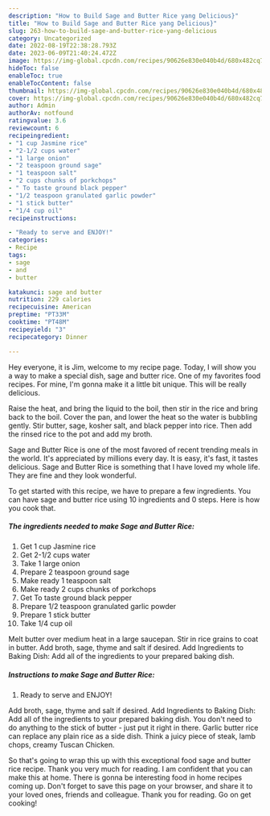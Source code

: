 ```yaml
---
description: "How to Build Sage and Butter Rice yang Delicious}"
title: "How to Build Sage and Butter Rice yang Delicious}"
slug: 263-how-to-build-sage-and-butter-rice-yang-delicious
category: Uncategorized
date: 2022-08-19T22:38:28.793Z
date: 2023-06-09T21:40:24.472Z
image: https://img-global.cpcdn.com/recipes/90626e830e040b4d/680x482cq70/sage-and-butter-rice-recipe-main-photo.jpg
hideToc: false
enableToc: true
enableTocContent: false
thumbnail: https://img-global.cpcdn.com/recipes/90626e830e040b4d/680x482cq70/sage-and-butter-rice-recipe-main-photo.jpg
cover: https://img-global.cpcdn.com/recipes/90626e830e040b4d/680x482cq70/sage-and-butter-rice-recipe-main-photo.jpg
author: Admin
authorAv: notfound
ratingvalue: 3.6
reviewcount: 6
recipeingredient:
- "1 cup Jasmine rice"
- "2-1/2 cups water"
- "1 large onion"
- "2 teaspoon ground sage"
- "1 teaspoon salt"
- "2 cups chunks of porkchops"
- " To taste ground black pepper"
- "1/2 teaspoon granulated garlic powder"
- "1 stick butter"
- "1/4 cup oil"
recipeinstructions:

- "Ready to serve and ENJOY!"
categories:
- Recipe
tags:
- sage
- and
- butter

katakunci: sage and butter 
nutrition: 229 calories
recipecuisine: American
preptime: "PT33M"
cooktime: "PT48M"
recipeyield: "3"
recipecategory: Dinner

---
```



Hey everyone, it is Jim, welcome to my recipe page. Today, I will show you a way to make a special dish, sage and butter rice. One of my favorites food recipes. For mine, I'm gonna make it a little bit unique. This will be really delicious.

Raise the heat, and bring the liquid to the boil, then stir in the rice and bring back to the boil. Cover the pan, and lower the heat so the water is bubbling gently. Stir butter, sage, kosher salt, and black pepper into rice. Then add the rinsed rice to the pot and add my broth.

Sage and Butter Rice is one of the most favored of recent trending meals in the world. It's appreciated by millions every day. It is easy, it's fast, it tastes delicious. Sage and Butter Rice is something that I have loved my whole life. They are fine and they look wonderful.


To get started with this recipe, we have to prepare a few ingredients. You can have sage and butter rice using 10 ingredients and 0 steps. Here is how you cook that.

<!--inarticleads1-->

##### The ingredients needed to make Sage and Butter Rice:

1. Get 1 cup Jasmine rice
1. Get 2-1/2 cups water
1. Take 1 large onion
1. Prepare 2 teaspoon ground sage
1. Make ready 1 teaspoon salt
1. Make ready 2 cups chunks of porkchops
1. Get  To taste ground black pepper
1. Prepare 1/2 teaspoon granulated garlic powder
1. Prepare 1 stick butter
1. Take 1/4 cup oil


Melt butter over medium heat in a large saucepan. Stir in rice grains to coat in butter. Add broth, sage, thyme and salt if desired. Add Ingredients to Baking Dish: Add all of the ingredients to your prepared baking dish. 

<!--inarticleads2-->

##### Instructions to make Sage and Butter Rice:


1. Ready to serve and ENJOY!

Add broth, sage, thyme and salt if desired. Add Ingredients to Baking Dish: Add all of the ingredients to your prepared baking dish. You don&#39;t need to do anything to the stick of butter - just put it right in there. Garlic butter rice can replace any plain rice as a side dish. Think a juicy piece of steak, lamb chops, creamy Tuscan Chicken. 

So that's going to wrap this up with this exceptional food sage and butter rice recipe. Thank you very much for reading. I am confident that you can make this at home. There is gonna be interesting food in home recipes coming up. Don't forget to save this page on your browser, and share it to your loved ones, friends and colleague. Thank you for reading. Go on get cooking!
